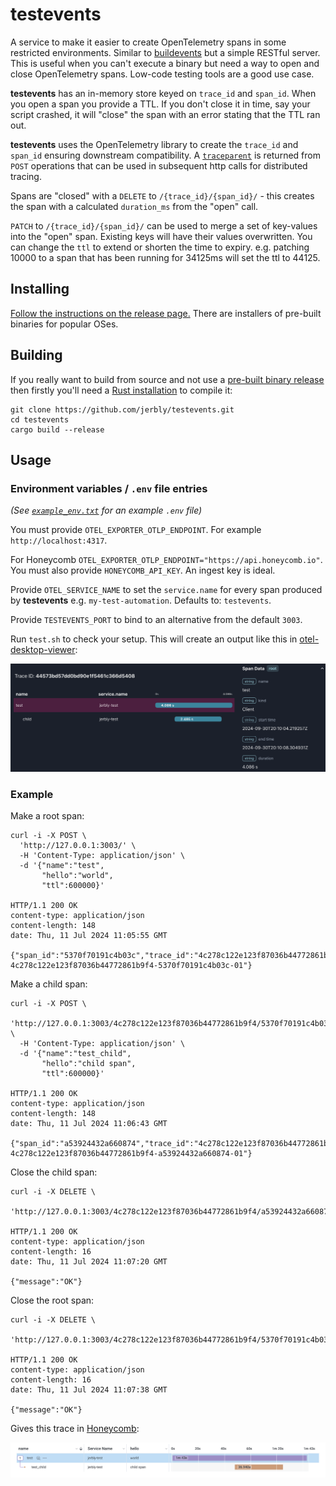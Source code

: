# testevents

A service to make it easier to create OpenTelemetry spans in some restricted environments. Similar to [buildevents](https://github.com/honeycombio/buildevents/tree/main) but a simple RESTful server. This is useful when you can't execute a binary but need a way to open and close OpenTelemetry spans. Low-code testing tools are a good use case.

**testevents** has an in-memory store keyed on `trace_id` and `span_id`. When you open a span you provide a TTL. If you don't close it in time, say your script crashed, it will "close" the span with an error stating that the TTL ran out.

**testevents** uses the OpenTelemetry library to create the `trace_id` and `span_id` ensuring downstream compatibility. A [`traceparent`](https://www.w3.org/TR/trace-context/#traceparent-header-field-values) is returned from `POST` operations that can be used in subsequent http calls for distributed tracing.

Spans are "closed" with a `DELETE` to `/{trace_id}/{span_id}/` - this creates the span with a calculated `duration_ms` from the "open" call.

`PATCH` to `/{trace_id}/{span_id}/` can be used to merge a set of key-values into the "open" span. Existing keys will have their values overwritten. You can change the `ttl` to extend or shorten the time to expiry. e.g. patching 10000 to a span that has been running for 34125ms will set the ttl to 44125.

## Installing

[Follow the instructions on the release page.](https://github.com/jerbly/testevents/releases) There are installers of pre-built binaries for popular OSes.

## Building

If you really want to build from source and not use a [pre-built binary release](https://github.com/jerbly/testevents/releases) then firstly you'll need a
[Rust installation](https://www.rust-lang.org/) to compile it:

```shell
git clone https://github.com/jerbly/testevents.git
cd testevents
cargo build --release
```

## Usage

### Environment variables / `.env` file entries

_(See [`example_env.txt`](example_env.txt) for an example `.env` file)_

You must provide `OTEL_EXPORTER_OTLP_ENDPOINT`. For example `http://localhost:4317`.

For Honeycomb `OTEL_EXPORTER_OTLP_ENDPOINT="https://api.honeycomb.io"`. You must also provide `HONEYCOMB_API_KEY`. An ingest key is ideal.

Provide `OTEL_SERVICE_NAME` to set the `service.name` for every span produced by **testevents** e.g. `my-test-automation`. Defaults to: `testevents`.

Provide `TESTEVENTS_PORT` to bind to an alternative from the default `3003`.

Run `test.sh` to check your setup. This will create an output like this in [otel-desktop-viewer](https://github.com/CtrlSpice/otel-desktop-viewer/tree/v0.1.4):

![otel-desktop-viewer test trace](otel-trace.png)

### Example

Make a root span:

```shell
curl -i -X POST \
  'http://127.0.0.1:3003/' \                                                        
  -H 'Content-Type: application/json' \
  -d '{"name":"test",
       "hello":"world",     
       "ttl":600000}'

HTTP/1.1 200 OK
content-type: application/json
content-length: 148
date: Thu, 11 Jul 2024 11:05:55 GMT

{"span_id":"5370f70191c4b03c","trace_id":"4c278c122e123f87036b44772861b9f4","traceparent":"00-4c278c122e123f87036b44772861b9f4-5370f70191c4b03c-01"}
```

Make a child span:

```shell
curl -i -X POST \
  'http://127.0.0.1:3003/4c278c122e123f87036b44772861b9f4/5370f70191c4b03c/' \
  -H 'Content-Type: application/json' \
  -d '{"name":"test_child", 
       "hello":"child span",
       "ttl":600000}'

HTTP/1.1 200 OK
content-type: application/json
content-length: 148
date: Thu, 11 Jul 2024 11:06:43 GMT

{"span_id":"a53924432a660874","trace_id":"4c278c122e123f87036b44772861b9f4","traceparent":"00-4c278c122e123f87036b44772861b9f4-a53924432a660874-01"}
```

Close the child span:

```shell
curl -i -X DELETE \ 
  'http://127.0.0.1:3003/4c278c122e123f87036b44772861b9f4/a53924432a660874/'  
  
HTTP/1.1 200 OK
content-type: application/json
content-length: 16
date: Thu, 11 Jul 2024 11:07:20 GMT

{"message":"OK"}
```

Close the root span:

```shell
curl -i -X DELETE \
  'http://127.0.0.1:3003/4c278c122e123f87036b44772861b9f4/5370f70191c4b03c/'

HTTP/1.1 200 OK
content-type: application/json
content-length: 16
date: Thu, 11 Jul 2024 11:07:38 GMT

{"message":"OK"}
```

Gives this trace in [Honeycomb](https://honeycomb.io):

![a screenshot showing the trace](trace.png "Trace screenshot")
